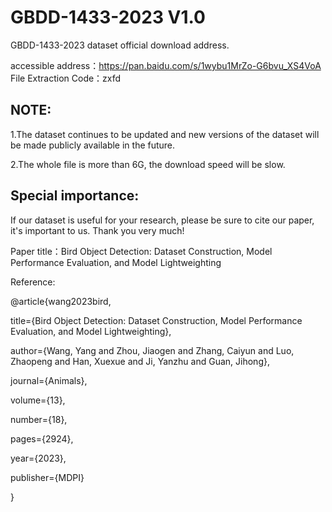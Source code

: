 # GBDD-1433-2023 V1.0
GBDD-1433-2023 dataset official download address.

accessible address：https://pan.baidu.com/s/1wybu1MrZo-G6bvu_XS4VoA 
File Extraction Code：zxfd 

## NOTE:
1.The dataset continues to be updated and new versions of the dataset will be made publicly available in the future.

2.The whole file is more than 6G, the download speed will be slow.

## Special importance:
If our dataset is useful for your research, please be sure to cite our paper, it's important to us. Thank you very much!

Paper title：Bird Object Detection: Dataset Construction, Model Performance Evaluation, and Model Lightweighting

Reference:

@article{wang2023bird,

  title={Bird Object Detection: Dataset Construction, Model Performance Evaluation, and Model Lightweighting},
  
  author={Wang, Yang and Zhou, Jiaogen and Zhang, Caiyun and Luo, Zhaopeng and Han, Xuexue and Ji, Yanzhu and Guan, Jihong},
  
  journal={Animals},
  
  volume={13},
  
  number={18},
  
  pages={2924},
  
  year={2023},
  
  publisher={MDPI}
  
}

